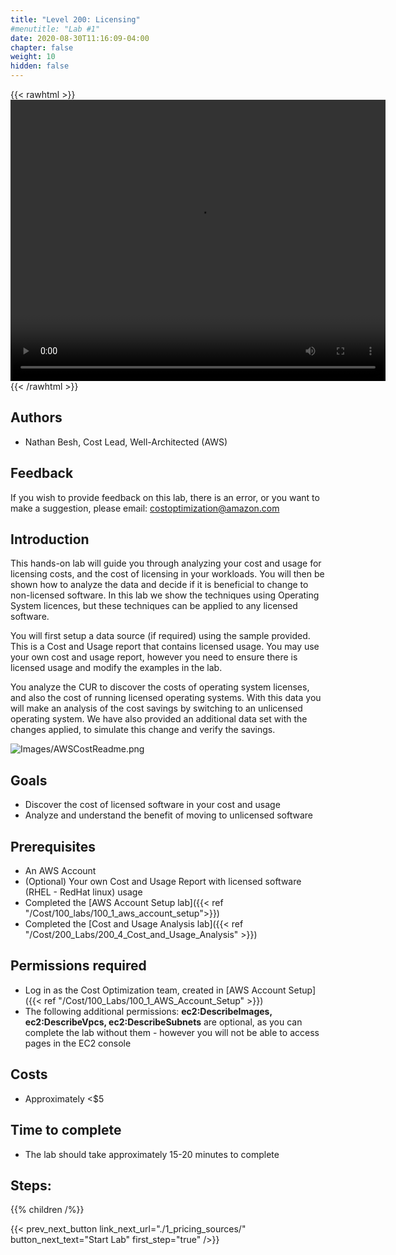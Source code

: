 ```yaml
---
title: "Level 200: Licensing"
#menutitle: "Lab #1"
date: 2020-08-30T11:16:09-04:00
chapter: false
weight: 10
hidden: false
---
```

{{< rawhtml >}}
<video width="600" height="450" controls>
  <source src="https://d3h9zoi3eqyz7s.cloudfront.net/Cost/Videos/200Licensing.mp4" type="video/mp4">
  Your browser doesn't support video, or if you're on GitHub head to https://wellarchitectedlabs.com to watch the video.
</video>
{{< /rawhtml >}}

## Authors
- Nathan Besh, Cost Lead, Well-Architected (AWS)


## Feedback
If you wish to provide feedback on this lab, there is an error, or you want to make a suggestion, please email: costoptimization@amazon.com

## Introduction
This hands-on lab will guide you through analyzing your cost and usage for licensing costs, and the cost of licensing in your workloads. You will then be shown
how to analyze the data and decide if it is beneficial to change to non-licensed software. In this lab we show the techniques using Operating System licences, but
these techniques can be applied to any licensed software.

You will first setup a data source (if required) using the sample provided. This is a Cost and Usage report that contains licensed usage. You may use your own
cost and usage report, however you need to ensure there is licensed usage and modify the examples in the lab.

You analyze the CUR to discover the costs of operating system licenses, and also the cost of running licensed operating systems. With this data you will make an analysis of the cost savings by switching to an unlicensed operating system.
We have also provided an additional data set with the changes applied, to simulate this change and verify the savings.

![Images/AWSCostReadme.png](/Cost/200_Licensing/Images/AWSCostReadme.png)

## Goals
- Discover the cost of licensed software in your cost and usage
- Analyze and understand the benefit of moving to unlicensed software


## Prerequisites
- An AWS Account
- (Optional) Your own Cost and Usage Report with licensed software (RHEL - RedHat linux) usage
- Completed the [AWS Account Setup lab]({{< ref "/Cost/100_labs/100_1_aws_account_setup">}})
- Completed the [Cost and Usage Analysis lab]({{< ref "/Cost/200_Labs/200_4_Cost_and_Usage_Analysis" >}})


## Permissions required
- Log in as the Cost Optimization team, created in [AWS Account Setup]({{< ref "/Cost/100_Labs/100_1_AWS_Account_Setup" >}})
- The following additional permissions: **ec2:DescribeImages, ec2:DescribeVpcs, ec2:DescribeSubnets** are optional, as you can complete the lab without them - however you will not be able to access pages in the EC2 console 


## Costs
- Approximately <$5

## Time to complete
- The lab should take approximately 15-20 minutes to complete

## Steps:
{{% children  /%}}

{{< prev_next_button link_next_url="./1_pricing_sources/" button_next_text="Start Lab" first_step="true" />}}
